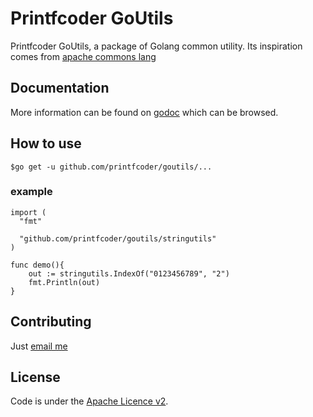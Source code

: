 # Printfcoder GoUtils

Printfcoder GoUtils, a package of Golang common utility. Its inspiration comes from [apache commons lang][apache_commons_lang]

## Documentation

More information can be found on [godoc][go_doc] which can be browsed.

## How to use

```shell
$go get -u github.com/printfcoder/goutils/...

```

### example

```golang
import (
  "fmt"

  "github.com/printfcoder/goutils/stringutils"
)

func demo(){
    out := stringutils.IndexOf("0123456789", "2")
    fmt.Println(out)
}
```

## Contributing

Just [email me](email)

## License

Code is under the [Apache Licence v2](https://www.apache.org/licenses/LICENSE-2.0.txt).

[apache_commons_lang]: https://github.com/apache/commons-lang
[go_doc]: https://godoc.org/github.com/printfcoder/goutils
[email]: mailto:printfcoder@gmail.com

